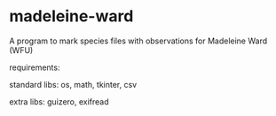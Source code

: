 # madeleine-ward
A program to mark species files with observations for Madeleine Ward (WFU)

requirements:

standard libs: os, math, tkinter, csv

extra libs: guizero, exifread
